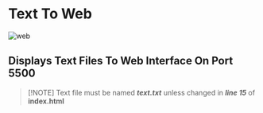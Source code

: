 # Text To Web
![web](https://github.com/user-attachments/assets/c7a12e9f-d057-4dba-91c2-6f4648c41c55)

## Displays Text Files To Web Interface On Port 5500
> [!NOTE] Text file must be named ***text.txt*** unless changed in ***line 15*** of **index.html**

